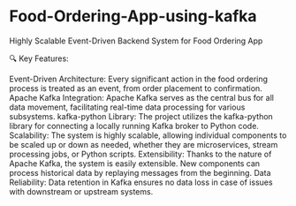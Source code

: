 # Food-Ordering-App-using-kafka
 Highly Scalable Event-Driven Backend System for Food Ordering App

 
🔍 Key Features:

Event-Driven Architecture: Every significant action in the food ordering process is treated as an event, from order placement to confirmation.
Apache Kafka Integration: Apache Kafka serves as the central bus for all data movement, facilitating real-time data processing for various subsystems.
kafka-python Library: The project utilizes the kafka-python library for connecting a locally running Kafka broker to Python code.
Scalability: The system is highly scalable, allowing individual components to be scaled up or down as needed, whether they are microservices, stream processing jobs, or Python scripts.
Extensibility: Thanks to the nature of Apache Kafka, the system is easily extensible. New components can process historical data by replaying messages from the beginning.
Data Reliability: Data retention in Kafka ensures no data loss in case of issues with downstream or upstream systems.
